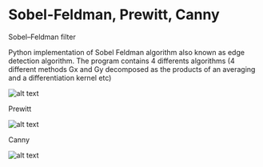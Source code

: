 # Sobel-Feldman, Prewitt, Canny 
Sobel–Feldman filter

Python implementation of Sobel Feldman algorithm also known as edge detection algorithm.
The program contains 4 differents algorithms (4 different methods Gx and Gy decomposed as the products of an averaging and a differentiation kernel etc) 


![alt text](https://github.com/yoyoberenguer/Sobel-Feldman/blob/master/Sobel.png)

Prewitt 


![alt text](https://github.com/yoyoberenguer/Sobel-Feldman/blob/master/Prewitt.png)


Canny 


![alt text](https://github.com/yoyoberenguer/Sobel-Feldman/blob/master/Canny.png)

